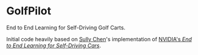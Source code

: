 # GolfPilot
End to End Learning for Self-Driving Golf Carts.

Initial code heavily based on [Sully Chen](https://github.com/SullyChen)'s implementation of [NVIDIA's *End to End Learning for Self-Driving Cars*](https://arxiv.org/pdf/1604.07316.pdf).
